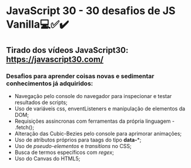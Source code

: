 # JavaScript 30 - 30 desafios de JS Vanilla:computer::white_check_mark::heavy_check_mark:
## Tirado dos vídeos **JavaScript30**: https://javascript30.com/

### Desafios para aprender coisas novas e sedimentar conhecimentos já adquiridos:

* Navegação pelo console do navegador para inspecionar e testar resultados de scripts;
* Uso de variáveis css, enventListeners e manipulação de elementos da DOM;
* Requisições assincronas com ferramentas da própria linguagem - .fetch();
* Alteração das Cubic-Bezies pelo console para aprimorar animações;
* Uso de atributos próprios para taags do tipo **data-***;
* Uso de *pseudo-elementos* e *transitions* no CSS;
* Busca de termos específicos com *regex*;
* Uso do Canvas do HTML5;


